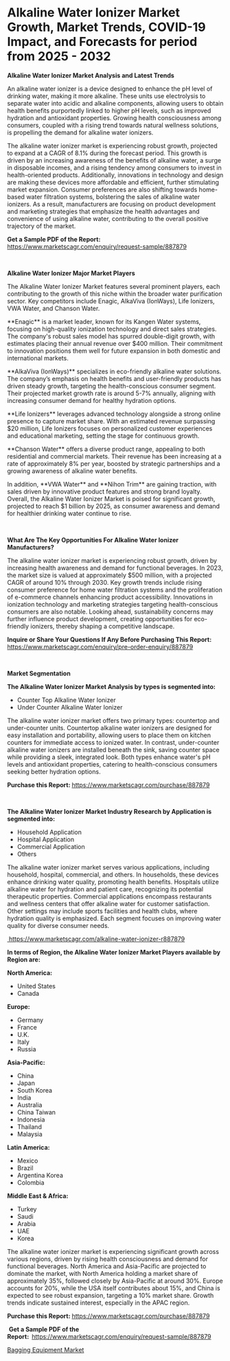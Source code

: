<p><h1>Alkaline Water Ionizer Market Growth, Market Trends, COVID-19 Impact, and Forecasts for period from 2025 - 2032</h1></p><p><strong>Alkaline Water Ionizer Market Analysis and Latest Trends</strong></p>
<p><p>An alkaline water ionizer is a device designed to enhance the pH level of drinking water, making it more alkaline. These units use electrolysis to separate water into acidic and alkaline components, allowing users to obtain health benefits purportedly linked to higher pH levels, such as improved hydration and antioxidant properties. Growing health consciousness among consumers, coupled with a rising trend towards natural wellness solutions, is propelling the demand for alkaline water ionizers.</p><p>The alkaline water ionizer market is experiencing robust growth, projected to expand at a CAGR of 8.1% during the forecast period. This growth is driven by an increasing awareness of the benefits of alkaline water, a surge in disposable incomes, and a rising tendency among consumers to invest in health-oriented products. Additionally, innovations in technology and design are making these devices more affordable and efficient, further stimulating market expansion. Consumer preferences are also shifting towards home-based water filtration systems, bolstering the sales of alkaline water ionizers. As a result, manufacturers are focusing on product development and marketing strategies that emphasize the health advantages and convenience of using alkaline water, contributing to the overall positive trajectory of the market.</p></p>
<p><strong>Get a Sample PDF of the Report:&nbsp;</strong> <a href="https://www.marketscagr.com/enquiry/request-sample/887879?utm_campaign=3220&utm_medium=2&utm_source=Github&utm_content=ia&utm_term=08042025&utm_id=alkaline-water-ionizer">https://www.marketscagr.com/enquiry/request-sample/887879</a></p>
<p>&nbsp;</p>
<p><strong>Alkaline Water Ionizer Major Market Players</strong></p>
<p><p>The Alkaline Water Ionizer Market features several prominent players, each contributing to the growth of this niche within the broader water purification sector. Key competitors include Enagic, AlkaViva (IonWays), Life Ionizers, VWA Water, and Chanson Water.</p><p>**Enagic** is a market leader, known for its Kangen Water systems, focusing on high-quality ionization technology and direct sales strategies. The company's robust sales model has spurred double-digit growth, with estimates placing their annual revenue over $400 million. Their commitment to innovation positions them well for future expansion in both domestic and international markets.</p><p>**AlkaViva (IonWays)** specializes in eco-friendly alkaline water solutions. The company’s emphasis on health benefits and user-friendly products has driven steady growth, targeting the health-conscious consumer segment. Their projected market growth rate is around 5-7% annually, aligning with increasing consumer demand for healthy hydration options.</p><p>**Life Ionizers** leverages advanced technology alongside a strong online presence to capture market share. With an estimated revenue surpassing $20 million, Life Ionizers focuses on personalized customer experiences and educational marketing, setting the stage for continuous growth.</p><p>**Chanson Water** offers a diverse product range, appealing to both residential and commercial markets. Their revenue has been increasing at a rate of approximately 8% per year, boosted by strategic partnerships and a growing awareness of alkaline water benefits.</p><p>In addition, **VWA Water** and **Nihon Trim** are gaining traction, with sales driven by innovative product features and strong brand loyalty. Overall, the Alkaline Water Ionizer Market is poised for significant growth, projected to reach $1 billion by 2025, as consumer awareness and demand for healthier drinking water continue to rise.</p></p>
<p>&nbsp;</p>
<p><strong>What Are The Key Opportunities For Alkaline Water Ionizer Manufacturers?</strong></p>
<p><p>The alkaline water ionizer market is experiencing robust growth, driven by increasing health awareness and demand for functional beverages. In 2023, the market size is valued at approximately $500 million, with a projected CAGR of around 10% through 2030. Key growth trends include rising consumer preference for home water filtration systems and the proliferation of e-commerce channels enhancing product accessibility. Innovations in ionization technology and marketing strategies targeting health-conscious consumers are also notable. Looking ahead, sustainability concerns may further influence product development, creating opportunities for eco-friendly ionizers, thereby shaping a competitive landscape.</p></p>
<p><strong>Inquire or Share Your Questions If Any Before Purchasing This Report:</strong> <a href="https://www.marketscagr.com/enquiry/pre-order-enquiry/887879?utm_campaign=3220&utm_medium=2&utm_source=Github&utm_content=ia&utm_term=08042025&utm_id=alkaline-water-ionizer">https://www.marketscagr.com/enquiry/pre-order-enquiry/887879</a></p>
<p>&nbsp;</p>
<p><strong>Market Segmentation</strong></p>
<p><strong>The Alkaline Water Ionizer Market Analysis by types is segmented into:</strong></p>
<p><ul><li>Counter Top Alkaline Water Ionizer</li><li>Under Counter Alkaline Water Ionizer</li></ul></p>
<p><p>The alkaline water ionizer market offers two primary types: countertop and under-counter units. Countertop alkaline water ionizers are designed for easy installation and portability, allowing users to place them on kitchen counters for immediate access to ionized water. In contrast, under-counter alkaline water ionizers are installed beneath the sink, saving counter space while providing a sleek, integrated look. Both types enhance water's pH levels and antioxidant properties, catering to health-conscious consumers seeking better hydration options.</p></p>
<p><strong>Purchase this Report:&nbsp;</strong><a href="https://www.marketscagr.com/purchase/887879?utm_campaign=3220&utm_medium=2&utm_source=Github&utm_content=ia&utm_term=08042025&utm_id=alkaline-water-ionizer">https://www.marketscagr.com/purchase/887879</a></p>
<p>&nbsp;</p>
<p><strong>The Alkaline Water Ionizer Market Industry Research by Application is segmented into:</strong></p>
<p><ul><li>Household Application</li><li>Hospital Application</li><li>Commercial Application</li><li>Others</li></ul></p>
<p><p>The alkaline water ionizer market serves various applications, including household, hospital, commercial, and others. In households, these devices enhance drinking water quality, promoting health benefits. Hospitals utilize alkaline water for hydration and patient care, recognizing its potential therapeutic properties. Commercial applications encompass restaurants and wellness centers that offer alkaline water for customer satisfaction. Other settings may include sports facilities and health clubs, where hydration quality is emphasized. Each segment focuses on improving water quality for diverse consumer needs.</p></p>
<p><a href="https://www.marketscagr.com/alkaline-water-ionizer-r887879?utm_campaign=3220&utm_medium=2&utm_source=Github&utm_content=ia&utm_term=08042025&utm_id=alkaline-water-ionizer">&nbsp;https://www.marketscagr.com/alkaline-water-ionizer-r887879</a></p>
<p><strong>In terms of Region, the Alkaline Water Ionizer Market Players available by Region are:</strong></p>
<p>
    <p> <strong> North America: </strong>
        <ul>
            <li>United States</li>
            <li>Canada</li>
        </ul>
        </p> 
    <p> <strong> Europe: </strong>
        <ul>
            <li>Germany</li>
            <li>France</li>
            <li>U.K.</li>
            <li>Italy</li>
            <li>Russia</li>
        </ul>
        </p> 
    <p> <strong> Asia-Pacific: </strong>
        <ul>
            <li>China</li>
            <li>Japan</li>
            <li>South Korea</li>
            <li>India</li>
            <li>Australia</li>
            <li>China Taiwan</li>
            <li>Indonesia</li>
            <li>Thailand</li>
            <li>Malaysia</li>
        </ul>
        </p> 
    <p> <strong> Latin America: </strong>
        <ul>
            <li>Mexico</li>
            <li>Brazil</li>
            <li>Argentina Korea</li>
            <li>Colombia</li>
        </ul>
        </p> 
    <p> <strong> Middle East & Africa: </strong>
        <ul>
            <li>Turkey</li>
            <li>Saudi</li>
            <li>Arabia</li>
            <li>UAE</li>
            <li>Korea</li>
        </ul>
    </p>
    </p>
<p><p>The alkaline water ionizer market is experiencing significant growth across various regions, driven by rising health consciousness and demand for functional beverages. North America and Asia-Pacific are projected to dominate the market, with North America holding a market share of approximately 35%, followed closely by Asia-Pacific at around 30%. Europe accounts for 20%, while the USA itself contributes about 15%, and China is expected to see robust expansion, targeting a 10% market share. Growth trends indicate sustained interest, especially in the APAC region.</p></p>
<p><strong>Purchase this Report: </strong><a href="https://www.marketscagr.com/purchase/887879?utm_campaign=3220&utm_medium=2&utm_source=Github&utm_content=ia&utm_term=08042025&utm_id=alkaline-water-ionizer">https://www.marketscagr.com/purchase/887879</a></p>
<p>&nbsp;<strong>Get a Sample PDF of the Report:&nbsp;&nbsp;</strong><a href="https://www.marketscagr.com/enquiry/request-sample/887879?utm_campaign=3220&utm_medium=2&utm_source=Github&utm_content=ia&utm_term=08042025&utm_id=alkaline-water-ionizer">https://www.marketscagr.com/enquiry/request-sample/887879</a></p>
<p><strong></strong></p>
<p><p><a href="https://github.com/nabadeneme/Market-Research-Report-List-1/blob/main/bagging-equipment-market.md?utm_campaign=3220&utm_medium=2&utm_source=Github&utm_content=ia&utm_term=08042025&utm_id=alkaline-water-ionizer">Bagging Equipment Market</a></p></p>